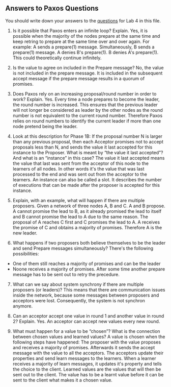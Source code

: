 ## Answers to Paxos Questions 

You should write down your answers to the
[questions](https://dat520.github.io/r/?assignments/tree/master/lab4-singlepaxos#questions-10)
for Lab 4 in this file. 

1. Is it possible that Paxos enters an infinite loop? Explain.
Yes, it is possible when the majority of the nodes prepare at the same time and keep retring to prepare at the same time over and over again.
For example:
A sends a prepare(1) message.
Simultaneously, B sends a prepare(1) message.
A denies B's prepare(1).
B denies A's prepare(1).
This could theoretically continue infinitely.

2. Is the value to agree on included in the Prepare message?
No, the value is not included in the prepare message. It is included in the subsequent accept message if the prepare message results in a quorum of promises.

3. Does Paxos rely on an increasing proposal/round number in order to work? Explain.
Yes.
Every time a node prepares to become the leader, the round number is increased. This ensures that the previous leader will not longer be considered as leader by the other nodes as the round number is not equivalent to the current round number. Therefore Paxos relies on round numbers to identify the current leader if more than one node pretend being the leader.

4. Look at this description for Phase 1B: If the proposal number N is larger than any previous proposal, then each Acceptor promises not to accept proposals less than N, and sends the value it last accepted for this instance to the Proposer. What is meant by “the value it last accepted”? And what is an “instance” in this case?
The value it last accepted means the value that last was sent from the acceptor of this node to the learners of all nodes. In other words it's the value that was last processed to the end and was sent out from the acceptor to the learners.
An instance can also be called a slot. It describes the number of executions that can be made after the proposer is accepted for this instance.

5. Explain, with an example, what will happen if there are multiple proposers.
Given a network of three nodes A, B and C.
A and B propose.
A cannot promise the lead to B, as it already promised the lead to itself and B cannot promise the lead to A due to the same reason.
The proposal of A reaches C first and C promises the lead to A.
A receives the promise of C and obtains a majority of promises. Therefore A is the new leader.

6. What happens if two proposers both believe themselves to be the leader and send Prepare messages simultaneously?
There's the following possibilities:
- One of them still reaches a majority of promises and can be the leader
- Noone receives a majority of promises. After some time another prepare message has to be sent out to retry the precedure.

7. What can we say about system synchrony if there are multiple proposers (or leaders)?
This means that there are communication issues inside the network, because some messages between proposers and acceptors were lost.
Consequently, the system is not synchron anymore.

8. Can an acceptor accept one value in round 1 and another value in round 2? Explain.
Yes. An acceptor can accept new values every new round.

9. What must happen for a value to be “chosen”? What is the connection between chosen values and learned values?
A value is chosen when the following steps have happened:
The proposer with the value proposes and receives a majority of promises. Afterwards it sends the accept message with the value to all the acceptors. The acceptors update their properties and send learn messages to the learners. When a learner receives a majority of learn messages, it updates it's property and tells the choice to the client.
Learned values are the values that will then be sent out to the client. The value has to be a learnt value before it can be sent to the client what makes it a chosen value.
